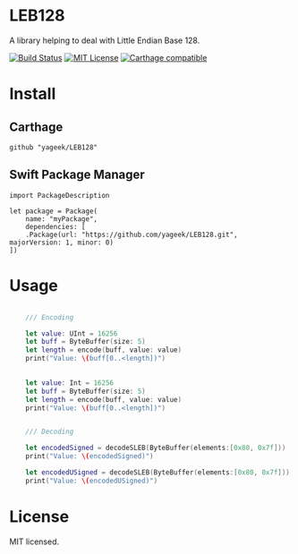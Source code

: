 LEB128
==========

A library helping to deal with Little Endian Base 128.

[![Build Status](https://travis-ci.org/yageek/LEB128.svg?branch=master)](https://travis-ci.org/yageek/LEB128)
[![MIT License](http://img.shields.io/badge/license-MIT-blue.svg?style=flat)](LICENSE)
[![Carthage compatible](https://img.shields.io/badge/Carthage-compatible-4BC51D.svg?style=flat)](https://github.com/Carthage/Carthage)

# Install

## Carthage

```
github "yageek/LEB128"
```

## Swift Package Manager

```
import PackageDescription

let package = Package(
    name: "myPackage",
    dependencies: [
    .Package(url: "https://github.com/yageek/LEB128.git", majorVersion: 1, minor: 0)
])
```

# Usage

```swift

    /// Encoding

    let value: UInt = 16256
    let buff = ByteBuffer(size: 5)
    let length = encode(buff, value: value)
    print("Value: \(buff[0..<length])")
    

    let value: Int = 16256
    let buff = ByteBuffer(size: 5)
    let length = encode(buff, value: value)
    print("Value: \(buff[0..<length])")


    /// Decoding

    let encodedSigned = decodeSLEB(ByteBuffer(elements:[0x80, 0x7f]))
    print("Value: \(encodedSigned)")

    let encodedUSigned = decodeSLEB(ByteBuffer(elements:[0x80, 0x7f]))
    print("Value: \(encodedUSigned)")

```

# License

MIT licensed.